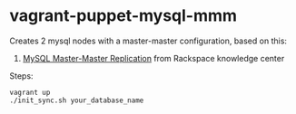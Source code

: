 vagrant-puppet-mysql-mmm
=================================

Creates 2 mysql nodes with a master-master configuration, based on this:

1. [MySQL Master-Master Replication](http://www.rackspace.com/knowledge_center/article/mysql-master-master-replication) from Rackspace knowledge center

Steps:

    vagrant up
    ./init_sync.sh your_database_name
